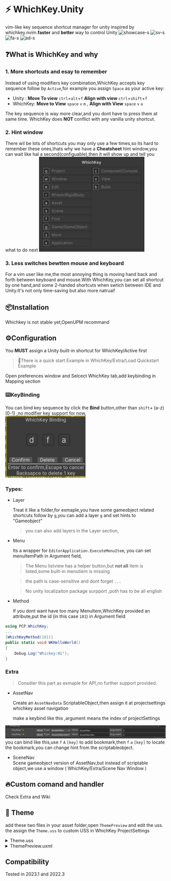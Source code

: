 # ⚡ WhichKey.Unity
vim-like key sequence shortcut manager for unity inspired by whichkey.nvim.**faster** and **better** way to control Unity
![showcase-s](https://github.com/PostCyberPunk/WhichKey.Unity/assets/134976996/0bd1dec9-9239-4a88-ae3e-8108680ab0de)
![sv-s](https://github.com/PostCyberPunk/WhichKey.Unity/assets/134976996/20693c41-47ae-4f22-81de-9533fbd27182)
![fa-s](https://github.com/PostCyberPunk/WhichKey.Unity/assets/134976996/a5bd8af1-f52b-42dc-93c3-8012565b46b7)
![ad-s](https://github.com/PostCyberPunk/WhichKey.Unity/assets/134976996/da2ccc49-ee31-4e0b-87a8-c84d06234d2c)



## ❓What is WhichKey and why
### 1. More shortcuts and esay to remember<br>
Instead of using modifiers key combination,WhichKey accepts key sequence follow by ``Active``,for example you assign ``Space`` as your active key:
- Unity : **Move To view** ``ctrl``+``alt``+``f`` **Align with view** ``ctrl``+``shift``+``f``
- WhichKey: **Move to View** ``space`` ``v`` ``m``  , **Align with View** ``space`` ``v`` ``a``

The key sequence is way more clear,and you dont have to press them at same time. WhichKey does **NOT** conflict with any vanilla unity shortcut.

### 2. Hint window
There wil be lots of shortcuts you may only use a few times,so its hard to remember these ones,thats why we have a **Cheatsheet** hint window,you can wait like hal a second(configuable),then it will show up and tell you what to do next
![Alt text](/Images/HintWIn.png)
### 3. Less switches bewtten mouse and keyboard
For a vim user like me,the most annoying thing is moving hand back and forth between keyboard and mouse.With WhichKey,you can set all shortcut by one hand,and some 2-handed shortcuts when swtich between IDE and Unity.It's not only time-saving but also more natrual!

<!-- ### 4. Workflow -->
 <!-- Theoretically speaking,you can have infinite shotrcuts with WhichKey,who doesnt love more shortcuts?Its easy to write some editor scripts,but bulit-shortcut is never enough,so its time to stop moving you mouse around,navigation through multi-level menu,lets build a better workflow by using WhichKey,give it a week to take in,you will find the magic. -->

## 📦Installation

Whichkey is not stable yet,OpenUPM recommand


## ⚙️Configuration
You **MUST** assign a Unity built-in shortcut for WhichKey/Active first

>🚀There is a quick start Example in WhichKey/Extra/Load Quickstart Example

Open preferences window and Selcect WhichKey tab,add keybinding in Mapping section

### ⌨️KeyBinding
You can bind key sequence by click the **Bind** button,other than ``shift``+ (a-z) (0-1) ,no modifier key support for now,
![Alt text](/Images/Bindwin.png)
### Types:
- Layer

	Treat it like a folder,for exmaple,you have some gameobject related shortcuts follow by ``g``,you can add a layer ``g`` and set hints to "Gameobject"
	> you can also add layers in the Layer section,

- Menu

  Its a wrapper for ``EditorApplication.ExecuteMenuItem``, you can set menuItemPath in Argument field,
  >The Menu listview has a helper button,but **not all** item is listed,some built-in menutiem is missing

  >the path is case-sensitive and dont forget ``...``

	>No unity localizaiton package surpport ,poth has to be all english

- Method

  If you dont want have too many MenuItem,WhichKey provided an attribute,put the id (in this case ``101``) in Argument field
```cs
using PCP.WhichKey;
...
[WhichKeyMethod(101)]
public static void WKHelloWorld()
{
	Debug.Log("Whickey:Hi");
}
```

### Extra
>Consdier this part as exmaple for API,no further support provided.
- AssetNav
	
	Create an ``AssetNavData`` ScriptableObject,then assign it at projectsettings whichkey asset navigation

	make a keybind like this ,argument means the index of projectSettings

![Alt text](/Images/navset.jpg)
	you can bind like this,use ``f`` ``A``  ``[key]`` to add bookmark,then ``f`` ``a`` ``[key]`` to locate the bookmark,you can change hint from the scriptableobject.

- SceneNav  
	Scene gameobject version of AssetNav,but instead of scriptable object,we use a window ( WhichKey/Extra/Scene Nav Window )


## 🔥Custom comand and handler
Check Extra and Wiki


## 🎨 Theme
add these two files in your asset folder,open ``ThemePreview`` and edit the uss.
the assign the `Theme.uss` to custom USS in WhichKey ProjectSettings 
<details>
<summary>Theme.uss</summary>

```css
.main {
    background-color: rgb(56, 56, 56);
    border-left-color: rgb(47, 47, 47);
    border-right-color: rgb(47, 47, 47);
    border-top-color: rgb(47, 47, 47);
    border-bottom-color: rgb(47, 47, 47);
    border-left-width: 5px;
    border-right-width: 5px;
    border-top-width: 5px;
    border-bottom-width: 5px;
    flex-direction: column;
    padding-left: 15px;
    padding-right: 15px;
    padding-top: 15px;
    padding-bottom: 15px;
    justify-content: center;
    align-items: center;
}

.frame {
    flex-grow: 1;
    background-color: rgba(0, 0, 0, 0);
    flex-direction: row;
    padding-top: 0;
    padding-bottom: 0;
    border-left-color: rgb(47, 47, 47);
    border-right-color: rgb(47, 47, 47);
    border-top-color: rgb(47, 47, 47);
    border-bottom-color: rgb(47, 47, 47);
    border-left-width: 2px;
    border-right-width: 2px;
    border-top-width: 2px;
    border-bottom-width: 2px;
    align-items: center;
    padding-left: 5px;
}

.key {
    font-size: 20px;
    color: rgb(210, 210, 210);
    width: auto;
    background-color: rgb(42, 42, 42);
    -unity-text-align: middle-center;
    border-left-color: rgb(91, 91, 91);
    border-right-color: rgb(91, 91, 91);
    border-top-color: rgb(91, 91, 91);
    border-bottom-color: rgb(91, 91, 91);
    border-left-width: 3px;
    border-right-width: 3px;
    border-top-width: 3px;
    border-bottom-width: 3px;
    border-top-left-radius: 5px;
    border-bottom-left-radius: 5px;
    border-top-right-radius: 5px;
    border-bottom-right-radius: 5px;
    min-width: 30px;
}

.hint {
    font-size: 20px;
    margin-left: 10px;
    color: rgb(166, 173, 200);
    white-space: nowrap;
}

.title {
    font-size: 20px;
    color: rgb(166, 173, 200);
    white-space: nowrap;
    align-self: center;
    -unity-font-style: bold;
    -unity-text-align: upper-center;
    align-items: auto;
    margin-bottom: 10px;
}
```

</details>

<details>
<summary>ThemePreview.uxml</summary>

```xml
<ui:UXML xmlns:ui="UnityEngine.UIElements" xmlns:uie="UnityEditor.UIElements" xsi="http://www.w3.org/2001/XMLSchema-instance" engine="UnityEngine.UIElements" editor="UnityEditor.UIElements" noNamespaceSchemaLocation="../../UIElementsSchema/UIElements.xsd" editor-extension-mode="True">
    <Style src="project://database/Assets/Default/Theme.uss?fileID=7433441132597879392&amp;guid=a9ebbc19d7d87044f9a8356a5dd9f474&amp;type=3#Theme" />
    <ui:VisualElement name="Main" class="main">
        <ui:Label tabindex="-1" text="Label" display-tooltip-when-elided="true" name="Title" class="title" />
        <ui:VisualElement name="Frame" class="frame">
            <ui:Label tabindex="-1" text="A" display-tooltip-when-elided="true" name="Key" class="key" />
            <ui:Label tabindex="-1" text="Hello this is a test Hint" display-tooltip-when-elided="true" name="Hint" class="hint" />
        </ui:VisualElement>
    </ui:VisualElement>
</ui:UXML>

```

</details>

## Compatibility
Tested in 2023.1 and 2022.3
